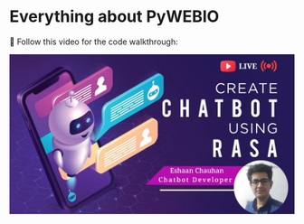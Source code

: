 # Everything about PyWEBIO

🔴 Follow this video for the code walkthrough:

[![Alt text](https://raw.githubusercontent.com/pik1989/RASAChatbot/main/RASA%20Chatbot.jpg)](https://www.youtube.com/watch?v=VdPfv1up0WI)

